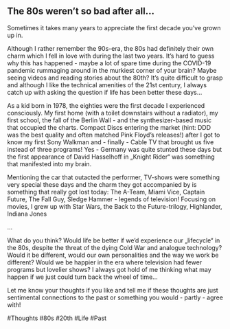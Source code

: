 ## The 80s weren’t so bad after all…

Sometimes it takes many years to appreciate the first decade you’ve grown up in.

Although I rather remember the 90s-era, the 80s had definitely their own charm which I fell in love with during the last two years. It’s hard to guess why this has happened - maybe a lot of spare time during the COVID-19 pandemic rummaging around in the murkiest corner of your brain? Maybe seeing videos and reading stories about the 80th? It’s quite difficult to grasp and although I like the technical amenities of the 21st century, I always catch up with asking the question if life has been better these days…

As a kid born in 1978, the eighties were the first decade I experienced consciously. My first home (with a toilet downstairs without a radiator), my first school, the fall of the Berlin Wall - and the synthesizer-based music that occupied the charts. Compact Discs entering the market (hint: DDD was the best quality and often matched Pink Floyd’s releases!) after I got to know my first Sony Walkman and - finally - Cable TV that brought us five instead of three programs! Yes - Germany was quite stunted these days but the first appearance of David Hasselhoff in „Knight Rider“ was something that manifested into my brain.

Mentioning the car that outacted the performer, TV-shows were something very special these days and the charm they got accompanied by is something that really got lost today: The A-Team, Miami Vice, Captain Future, The Fall Guy, Sledge Hammer - legends of television! Focusing on movies, I grew up with Star Wars, the Back to the Future-trilogy, Highlander, Indiana Jones

…

What do you think? Would life be better if we’d experience our „lifecycle“ in the 80s, despite the threat of the dying Cold War and analogue technology? Would it be different, would our own personalities and the way we work be different? Would we be happier in the era where television had fewer programs but lovelier shows? I always got hold of me thinking what may happen if we just could turn back the wheel of time…

Let me know your thoughts if you like and tell me if these thoughts are just sentimental connections to the past or something you would - partly - agree with!



#Thoughts #80s #20th #Life #Past